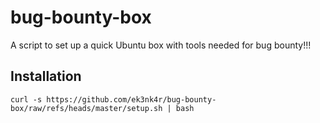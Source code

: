 # bug-bounty-box
A script to set up a quick Ubuntu box with tools needed for bug bounty!!!

## Installation
```
curl -s https://github.com/ek3nk4r/bug-bounty-box/raw/refs/heads/master/setup.sh | bash
```
